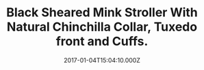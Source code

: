 ---
title: Black Sheared Mink Stroller With Natural Chinchilla Collar, Tuxedo front and Cuffs.
date: 2017-01-04T15:04:10.000Z
price: 0
sales_price: 
categories: ["Jacket"]
image: ["/img/uploads/2017/01/DSC08260.jpg"]
---